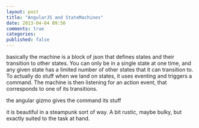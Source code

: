 ```yaml
---
layout: post
title: "AngularJS and StateMachines"
date: 2013-04-04 09:50
comments: true
categories: 
published: false
---
```


basically the machine is a block of json that defines states and their transition to other states. You can only be in a single state at one time, and any given state has a limited number of other states that it can transition to. To actually do stuff when we land on states, it uses eventing and triggers a command. The machine is then listening for an action event, that corresponds to one of its transitions.

the angular gizmo gives the command its stuff

it is beautiful in a steampunk sort of way. A bit rustic, maybe bulky, but exactly suited to the task at hand.